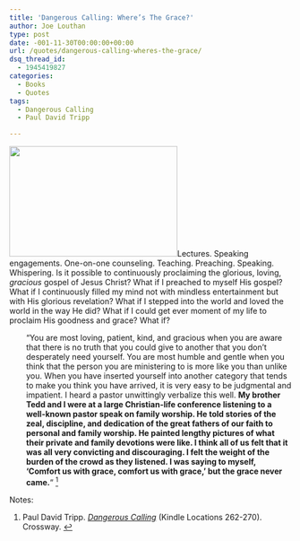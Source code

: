 ```yaml
---
title: 'Dangerous Calling: Where’s The Grace?'
author: Joe Louthan
type: post
date: -001-11-30T00:00:00+00:00
url: /quotes/dangerous-calling-wheres-the-grace/
dsq_thread_id:
  - 1945419827
categories:
  - Books
  - Quotes
tags:
  - Dangerous Calling
  - Paul David Tripp

---
```

[<img src="https://i2.wp.com/theologic.us/wp-content/uploads/2012/12/john-wesley-preaching1.jpg?resize=300%2C197" alt="" title="john-wesley-preaching1" width="300" height="197" class="alignright size-medium wp-image-1567" srcset="https://i2.wp.com/theologic.us/wp-content/uploads/2012/12/john-wesley-preaching1.jpg?resize=300%2C197 300w, https://i2.wp.com/theologic.us/wp-content/uploads/2012/12/john-wesley-preaching1.jpg?w=610 610w" sizes="(max-width: 300px) 100vw, 300px" data-recalc-dims="1" />][1]Lectures. Speaking engagements. One-on-one counseling. Teaching. Preaching. Speaking. Whispering. Is it possible to continuously proclaiming the glorious, loving, _gracious_ gospel of Jesus Christ? What if I preached to myself His gospel? What if I continuously filled my mind not with mindless entertainment but with His glorious revelation? What if I stepped into the world and loved the world in the way He did? What if I could get ever moment of my life to proclaim His goodness and grace? What if?

<p style="padding-left: 30px;">
  &#8220;You are most loving, patient, kind, and gracious when you are aware that there is no truth that you could give to another that you don’t desperately need yourself. You are most humble and gentle when you think that the person you are ministering to is more like you than unlike you. When you have inserted yourself into another category that tends to make you think you have arrived, it is very easy to be judgmental and impatient. I heard a pastor unwittingly verbalize this well. <strong>My brother Tedd and I were at a large Christian-life conference listening to a well-known pastor speak on family worship. He told stories of the zeal, discipline, and dedication of the great fathers of our faith to personal and family worship. He painted lengthy pictures of what their private and family devotions were like. I think all of us felt that it was all very convicting and discouraging. I felt the weight of the burden of the crowd as they listened. I was saying to myself, &#8216;Comfort us with grace, comfort us with grace,&#8217; but the grace never came.</strong>&#8220; <a class="simple-footnote" title="Paul David Tripp. Dangerous Calling (Kindle Locations 262-270). Crossway." id="return-note-1542-1" href="#note-1542-1"><sup>1</sup></a>
</p>

<div class="simple-footnotes">
  <p class="notes">
    Notes:
  </p>
  
  <ol>
    <li id="note-1542-1">
      Paul David Tripp. <em><a href="https://www.amazon.com/dp/B008DXFBCS/ref=as_li_ss_til?tag=iamlipr-20&camp=0&creative=0&linkCode=as4&creativeASIN=B008DXFBCS&adid=17S57R7JJSMSG1JV9CYH&" target="_blank">Dangerous Calling</a></em> (Kindle Locations 262-270). Crossway. <a href="#return-note-1542-1">&#8617;</a>
    </li>
  </ol>
</div>

 [1]: https://i2.wp.com/theologic.us/wp-content/uploads/2012/12/john-wesley-preaching1.jpg